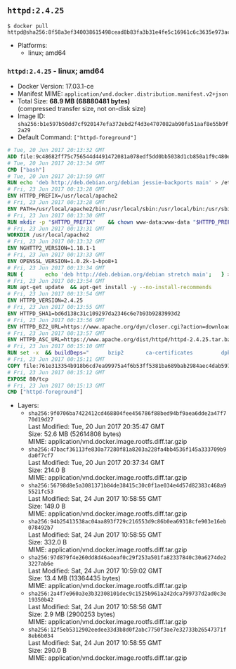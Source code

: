 ## `httpd:2.4.25`

```console
$ docker pull httpd@sha256:8f58a3ef340038615498cead8b83fa3b31e4fe5c16961c6c3635e973ac9303ed
```

-	Platforms:
	-	linux; amd64

### `httpd:2.4.25` - linux; amd64

-	Docker Version: 17.03.1-ce
-	Manifest MIME: `application/vnd.docker.distribution.manifest.v2+json`
-	Total Size: **68.9 MB (68880481 bytes)**  
	(compressed transfer size, not on-disk size)
-	Image ID: `sha256:b1e597b50dd7cf920147efa372ebd2f4d3e4707082ab90fa51aaf8e55b9f2a29`
-	Default Command: `["httpd-foreground"]`

```dockerfile
# Tue, 20 Jun 2017 20:13:32 GMT
ADD file:9c48682ff75c756544d4491472081a078edf5dd0bb5038d1cb850a1f9c480e3e in / 
# Tue, 20 Jun 2017 20:13:34 GMT
CMD ["bash"]
# Tue, 20 Jun 2017 20:13:59 GMT
RUN echo 'deb http://deb.debian.org/debian jessie-backports main' > /etc/apt/sources.list.d/backports.list
# Fri, 23 Jun 2017 00:13:28 GMT
ENV HTTPD_PREFIX=/usr/local/apache2
# Fri, 23 Jun 2017 00:13:28 GMT
ENV PATH=/usr/local/apache2/bin:/usr/local/sbin:/usr/local/bin:/usr/sbin:/usr/bin:/sbin:/bin
# Fri, 23 Jun 2017 00:13:30 GMT
RUN mkdir -p "$HTTPD_PREFIX" 	&& chown www-data:www-data "$HTTPD_PREFIX"
# Fri, 23 Jun 2017 00:13:31 GMT
WORKDIR /usr/local/apache2
# Fri, 23 Jun 2017 00:13:32 GMT
ENV NGHTTP2_VERSION=1.18.1-1
# Fri, 23 Jun 2017 00:13:33 GMT
ENV OPENSSL_VERSION=1.0.2k-1~bpo8+1
# Fri, 23 Jun 2017 00:13:34 GMT
RUN { 		echo 'deb http://deb.debian.org/debian stretch main'; 	} > /etc/apt/sources.list.d/stretch.list 	&& { 		echo 'Package: *'; 		echo 'Pin: release n=stretch'; 		echo 'Pin-Priority: -10'; 		echo; 		echo 'Package: libnghttp2*'; 		echo "Pin: version $NGHTTP2_VERSION"; 		echo 'Pin-Priority: 990'; 		echo; 	} > /etc/apt/preferences.d/unstable-nghttp2
# Fri, 23 Jun 2017 00:13:54 GMT
RUN apt-get update 	&& apt-get install -y --no-install-recommends 		libapr1 		libaprutil1 		libaprutil1-ldap 		libapr1-dev 		libaprutil1-dev 		liblua5.2-0 		libnghttp2-14=$NGHTTP2_VERSION 		libpcre++0 		libssl1.0.0=$OPENSSL_VERSION 		libxml2 	&& rm -r /var/lib/apt/lists/*
# Fri, 23 Jun 2017 00:13:54 GMT
ENV HTTPD_VERSION=2.4.25
# Fri, 23 Jun 2017 00:13:55 GMT
ENV HTTPD_SHA1=bd6d138c31c109297da2346c6e7b93b9283993d2
# Fri, 23 Jun 2017 00:13:56 GMT
ENV HTTPD_BZ2_URL=https://www.apache.org/dyn/closer.cgi?action=download&filename=httpd/httpd-2.4.25.tar.bz2
# Fri, 23 Jun 2017 00:13:57 GMT
ENV HTTPD_ASC_URL=https://www.apache.org/dist/httpd/httpd-2.4.25.tar.bz2.asc
# Fri, 23 Jun 2017 00:15:10 GMT
RUN set -x 	&& buildDeps=" 		bzip2 		ca-certificates 		dpkg-dev 		gcc 		liblua5.2-dev 		libnghttp2-dev=$NGHTTP2_VERSION 		libpcre++-dev 		libssl-dev=$OPENSSL_VERSION 		libxml2-dev 		zlib1g-dev 		make 		wget 	" 	&& apt-get update 	&& apt-get install -y --no-install-recommends -V $buildDeps 	&& rm -r /var/lib/apt/lists/* 		&& wget -O httpd.tar.bz2 "$HTTPD_BZ2_URL" 	&& echo "$HTTPD_SHA1 *httpd.tar.bz2" | sha1sum -c - 	&& wget -O httpd.tar.bz2.asc "$HTTPD_ASC_URL" 	&& export GNUPGHOME="$(mktemp -d)" 	&& gpg --keyserver ha.pool.sks-keyservers.net --recv-keys A93D62ECC3C8EA12DB220EC934EA76E6791485A8 	&& gpg --batch --verify httpd.tar.bz2.asc httpd.tar.bz2 	&& rm -rf "$GNUPGHOME" httpd.tar.bz2.asc 		&& mkdir -p src 	&& tar -xf httpd.tar.bz2 -C src --strip-components=1 	&& rm httpd.tar.bz2 	&& cd src 		&& gnuArch="$(dpkg-architecture --query DEB_BUILD_GNU_TYPE)" 	&& ./configure 		--build="$gnuArch" 		--prefix="$HTTPD_PREFIX" 		--enable-mods-shared=reallyall 	&& make -j "$(nproc)" 	&& make install 		&& cd .. 	&& rm -r src man manual 		&& sed -ri 		-e 's!^(\s*CustomLog)\s+\S+!\1 /proc/self/fd/1!g' 		-e 's!^(\s*ErrorLog)\s+\S+!\1 /proc/self/fd/2!g' 		"$HTTPD_PREFIX/conf/httpd.conf" 		&& apt-get purge -y --auto-remove $buildDeps
# Fri, 23 Jun 2017 00:15:11 GMT
COPY file:761e313354b918b6cd7ea99975a4f6b53ff5381ba689bab2984aec4dab597215 in /usr/local/bin/ 
# Fri, 23 Jun 2017 00:15:12 GMT
EXPOSE 80/tcp
# Fri, 23 Jun 2017 00:15:13 GMT
CMD ["httpd-foreground"]
```

-	Layers:
	-	`sha256:9f0706ba7422412cd468804fee456786f88bed94bf9aea6dde2a47f770d19d27`  
		Last Modified: Tue, 20 Jun 2017 20:35:47 GMT  
		Size: 52.6 MB (52614808 bytes)  
		MIME: application/vnd.docker.image.rootfs.diff.tar.gzip
	-	`sha256:47bacf36113fe830a77280f81a8203a228fa4bb4536f145a333709b9da0f7cf7`  
		Last Modified: Tue, 20 Jun 2017 20:37:34 GMT  
		Size: 214.0 B  
		MIME: application/vnd.docker.image.rootfs.diff.tar.gzip
	-	`sha256:56798d8e5a3081371b84de38415c30c0f1ae034e4d57d82383c468a95521fc53`  
		Last Modified: Sat, 24 Jun 2017 10:58:55 GMT  
		Size: 149.0 B  
		MIME: application/vnd.docker.image.rootfs.diff.tar.gzip
	-	`sha256:94b25413538ac04aa893f729c216553d9c86b0ea69318cfe903e16eb078492b7`  
		Last Modified: Sat, 24 Jun 2017 10:58:55 GMT  
		Size: 332.0 B  
		MIME: application/vnd.docker.image.rootfs.diff.tar.gzip
	-	`sha256:97d879f4e260dd8d46a4eaf0c29f253a501fa82337840c30a6274de23227ab6e`  
		Last Modified: Sat, 24 Jun 2017 10:59:02 GMT  
		Size: 13.4 MB (13364435 bytes)  
		MIME: application/vnd.docker.image.rootfs.diff.tar.gzip
	-	`sha256:2a4f7e960a3e3b32308101dec9c1525b961a242dca799737d2ad0c3e19350b42`  
		Last Modified: Sat, 24 Jun 2017 10:58:56 GMT  
		Size: 2.9 MB (2900253 bytes)  
		MIME: application/vnd.docker.image.rootfs.diff.tar.gzip
	-	`sha256:12f5eb5312902eedee33d3b8d0f2abc7750f3ae7e32733b26547371f8eb6b034`  
		Last Modified: Sat, 24 Jun 2017 10:58:55 GMT  
		Size: 290.0 B  
		MIME: application/vnd.docker.image.rootfs.diff.tar.gzip

